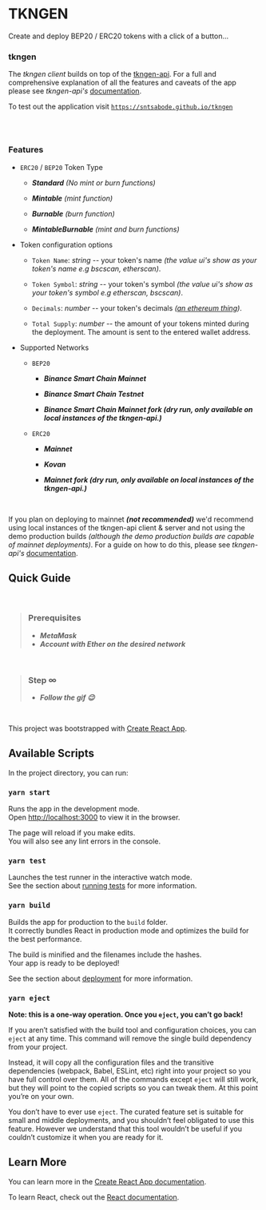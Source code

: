 # TKNGEN

Create and deploy BEP20 / ERC20 tokens with a click of a button...

### tkngen

The *tkngen client* builds on top of the [tkngen-api](https://github.com/sntsabode/tkngen-api). For a full and comprehensive explanation of all the features and caveats of the app please see *tkngen-api's* [documentation](https://github.com/sntsabode/tkngen-api#readme).

To test out the application visit [`https://sntsabode.github.io/tkngen`](https://sntsabode.github.io/tkngen)

> <img src="./misc/sc.gif" alt=""/>

<br/>

### Features

* `ERC20` / `BEP20` Token Type
  
  * ***Standard*** *(No mint or burn functions)*

  * ***Mintable*** *(mint function)*

  * ***Burnable*** *(burn function)*

  * ***MintableBurnable*** *(mint and burn functions)*

* Token configuration options

  * `Token Name`: *string* -- your token's name *(the value ui's show as your token's name e.g bscscan, etherscan)*.

  * `Token Symbol`: *string* -- your token's symbol *(the value ui's show as your token's symbol e.g etherscan, bscscan)*.

  * `Decimals`: *number* -- your token's decimals *([an ethereum thing](https://docs.openzeppelin.com/contracts/3.x/erc20#a-note-on-decimals))*.

  * `Total Supply`: *number* -- the amount of your tokens minted during the deployment. The amount is sent to the entered wallet address.

* Supported Networks

  * `BEP20`

    * ***Binance Smart Chain Mainnet***

    * ***Binance Smart Chain Testnet***

    * ***Binance Smart Chain Mainnet fork (dry run, only available on local instances of the tkngen-api.)***


  * `ERC20`

    * ***Mainnet***

    * ***Kovan***

    * ***Mainnet fork (dry run, only available on local instances of the tkngen-api.)***

<br/>

If you plan on deploying to mainnet ***(not recommended)*** we'd recommend using local instances of the tkngen-api client & server and not using the demo production builds *(although the demo production builds are capable of mainnet deployments)*. For a guide on how to do this, please see *tkngen-api's* [documentation](https://github.com/sntsabode/tkngen-api#readme).

## Quick Guide

<br/>

> ### Prerequisites
>
> * ***MetaMask***
> * ***Account with Ether on the desired network***

<br/>

> ### Step ∞
> * ***Follow the gif 😉***

<br/>

This project was bootstrapped with [Create React App](https://github.com/facebook/create-react-app).

## Available Scripts

In the project directory, you can run:

### `yarn start`

Runs the app in the development mode.\
Open [http://localhost:3000](http://localhost:3000) to view it in the browser.

The page will reload if you make edits.\
You will also see any lint errors in the console.

### `yarn test`

Launches the test runner in the interactive watch mode.\
See the section about [running tests](https://facebook.github.io/create-react-app/docs/running-tests) for more information.

### `yarn build`

Builds the app for production to the `build` folder.\
It correctly bundles React in production mode and optimizes the build for the best performance.

The build is minified and the filenames include the hashes.\
Your app is ready to be deployed!

See the section about [deployment](https://facebook.github.io/create-react-app/docs/deployment) for more information.

### `yarn eject`

**Note: this is a one-way operation. Once you `eject`, you can’t go back!**

If you aren’t satisfied with the build tool and configuration choices, you can `eject` at any time. This command will remove the single build dependency from your project.

Instead, it will copy all the configuration files and the transitive dependencies (webpack, Babel, ESLint, etc) right into your project so you have full control over them. All of the commands except `eject` will still work, but they will point to the copied scripts so you can tweak them. At this point you’re on your own.

You don’t have to ever use `eject`. The curated feature set is suitable for small and middle deployments, and you shouldn’t feel obligated to use this feature. However we understand that this tool wouldn’t be useful if you couldn’t customize it when you are ready for it.

## Learn More

You can learn more in the [Create React App documentation](https://facebook.github.io/create-react-app/docs/getting-started).

To learn React, check out the [React documentation](https://reactjs.org/).
